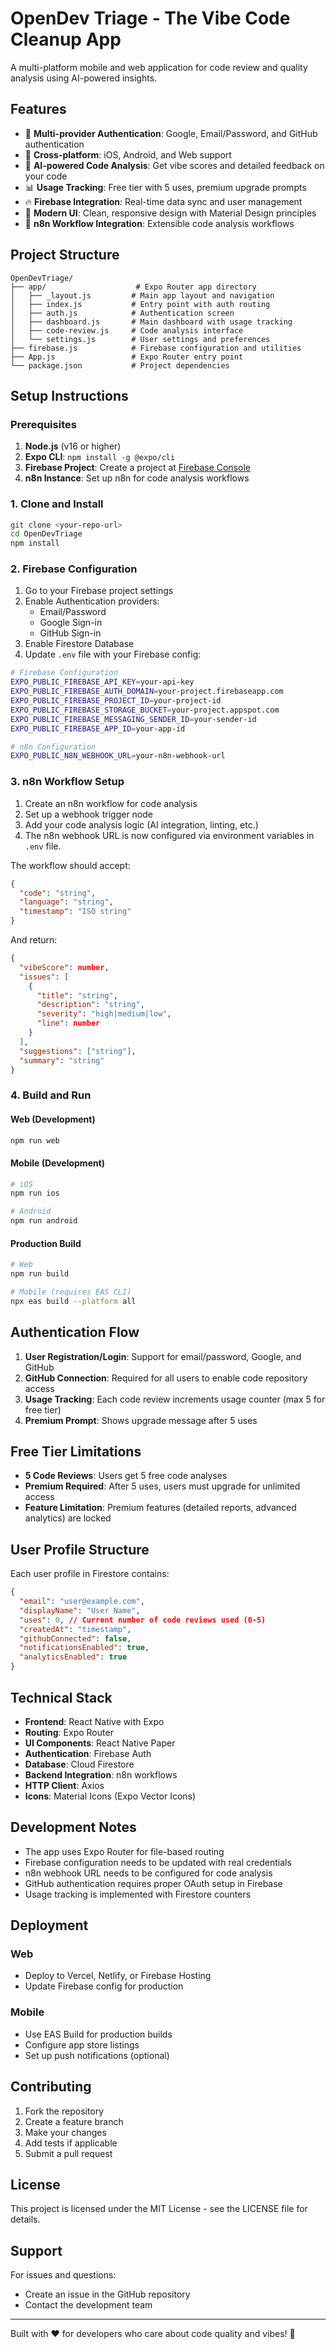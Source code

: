 # OpenDev Triage - The Vibe Code Cleanup App

A multi-platform mobile and web application for code review and quality analysis using AI-powered insights.

## Features

- 🔐 **Multi-provider Authentication**: Google, Email/Password, and GitHub authentication
- 📱 **Cross-platform**: iOS, Android, and Web support
- 🤖 **AI-powered Code Analysis**: Get vibe scores and detailed feedback on your code
- 📊 **Usage Tracking**: Free tier with 5 uses, premium upgrade prompts
- 🔥 **Firebase Integration**: Real-time data sync and user management
- 🎨 **Modern UI**: Clean, responsive design with Material Design principles
- 🔄 **n8n Workflow Integration**: Extensible code analysis workflows

## Project Structure

```
OpenDevTriage/
├── app/                    # Expo Router app directory
│   ├── _layout.js         # Main app layout and navigation
│   ├── index.js           # Entry point with auth routing
│   ├── auth.js            # Authentication screen
│   ├── dashboard.js       # Main dashboard with usage tracking
│   ├── code-review.js     # Code analysis interface
│   └── settings.js        # User settings and preferences
├── firebase.js            # Firebase configuration and utilities
├── App.js                 # Expo Router entry point
└── package.json           # Project dependencies
```

## Setup Instructions

### Prerequisites

1. **Node.js** (v16 or higher)
2. **Expo CLI**: `npm install -g @expo/cli`
3. **Firebase Project**: Create a project at [Firebase Console](https://console.firebase.google.com/)
4. **n8n Instance**: Set up n8n for code analysis workflows

### 1. Clone and Install

```bash
git clone <your-repo-url>
cd OpenDevTriage
npm install
```

### 2. Firebase Configuration

1. Go to your Firebase project settings
2. Enable Authentication providers:
   - Email/Password
   - Google Sign-in
   - GitHub Sign-in
3. Enable Firestore Database
4. Update `.env` file with your Firebase config:

```bash
# Firebase Configuration
EXPO_PUBLIC_FIREBASE_API_KEY=your-api-key
EXPO_PUBLIC_FIREBASE_AUTH_DOMAIN=your-project.firebaseapp.com
EXPO_PUBLIC_FIREBASE_PROJECT_ID=your-project-id
EXPO_PUBLIC_FIREBASE_STORAGE_BUCKET=your-project.appspot.com
EXPO_PUBLIC_FIREBASE_MESSAGING_SENDER_ID=your-sender-id
EXPO_PUBLIC_FIREBASE_APP_ID=your-app-id

# n8n Configuration
EXPO_PUBLIC_N8N_WEBHOOK_URL=your-n8n-webhook-url
```

### 3. n8n Workflow Setup

1. Create an n8n workflow for code analysis
2. Set up a webhook trigger node
3. Add your code analysis logic (AI integration, linting, etc.)
4. The n8n webhook URL is now configured via environment variables in `.env` file.

The workflow should accept:
```json
{
  "code": "string",
  "language": "string",
  "timestamp": "ISO string"
}
```

And return:
```json
{
  "vibeScore": number,
  "issues": [
    {
      "title": "string",
      "description": "string",
      "severity": "high|medium|low",
      "line": number
    }
  ],
  "suggestions": ["string"],
  "summary": "string"
}
```

### 4. Build and Run

#### Web (Development)
```bash
npm run web
```

#### Mobile (Development)
```bash
# iOS
npm run ios

# Android
npm run android
```

#### Production Build
```bash
# Web
npm run build

# Mobile (requires EAS CLI)
npx eas build --platform all
```

## Authentication Flow

1. **User Registration/Login**: Support for email/password, Google, and GitHub
2. **GitHub Connection**: Required for all users to enable code repository access
3. **Usage Tracking**: Each code review increments usage counter (max 5 for free tier)
4. **Premium Prompt**: Shows upgrade message after 5 uses

## Free Tier Limitations

- **5 Code Reviews**: Users get 5 free code analyses
- **Premium Required**: After 5 uses, users must upgrade for unlimited access
- **Feature Limitation**: Premium features (detailed reports, advanced analytics) are locked

## User Profile Structure

Each user profile in Firestore contains:
```json
{
  "email": "user@example.com",
  "displayName": "User Name",
  "uses": 0, // Current number of code reviews used (0-5)
  "createdAt": "timestamp",
  "githubConnected": false,
  "notificationsEnabled": true,
  "analyticsEnabled": true
}
```

## Technical Stack

- **Frontend**: React Native with Expo
- **Routing**: Expo Router
- **UI Components**: React Native Paper
- **Authentication**: Firebase Auth
- **Database**: Cloud Firestore
- **Backend Integration**: n8n workflows
- **HTTP Client**: Axios
- **Icons**: Material Icons (Expo Vector Icons)

## Development Notes

- The app uses Expo Router for file-based routing
- Firebase configuration needs to be updated with real credentials
- n8n webhook URL needs to be configured for code analysis
- GitHub authentication requires proper OAuth setup in Firebase
- Usage tracking is implemented with Firestore counters

## Deployment

### Web
- Deploy to Vercel, Netlify, or Firebase Hosting
- Update Firebase config for production

### Mobile
- Use EAS Build for production builds
- Configure app store listings
- Set up push notifications (optional)

## Contributing

1. Fork the repository
2. Create a feature branch
3. Make your changes
4. Add tests if applicable
5. Submit a pull request

## License

This project is licensed under the MIT License - see the LICENSE file for details.

## Support

For issues and questions:
- Create an issue in the GitHub repository
- Contact the development team

---

Built with ❤️ for developers who care about code quality and vibes! 🚀
